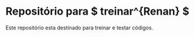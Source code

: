 # Repositório para $ treinar^{Renan} $

Este repositório esta destinado para treinar e testar códigos.